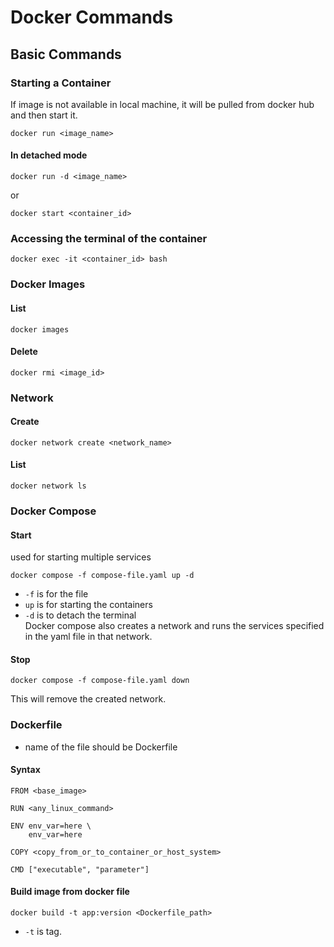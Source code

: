 # Docker Commands

## Basic Commands

### Starting a Container

If image is not available in local machine, it will be pulled from docker hub and then start it.
```
docker run <image_name>
```
#### In detached mode

```
docker run -d <image_name>
```
or
```
docker start <container_id>
```

### Accessing the terminal of the container

```
docker exec -it <container_id> bash
```

### Docker Images

#### List
```
docker images
```

#### Delete

```
docker rmi <image_id>
```

### Network

#### Create
```
docker network create <network_name>
```

#### List

```
docker network ls
```

### Docker Compose

#### Start

used for starting multiple services
```
docker compose -f compose-file.yaml up -d
```

- `-f` is for the file
- `up` is for starting the containers
- `-d` is to detach the terminal <br />
Docker compose also creates a network and runs the services specified in the yaml file in that network.

#### Stop
```
docker compose -f compose-file.yaml down
```

This will remove the created network.

### Dockerfile

- name of the file should be Dockerfile

#### Syntax
````
FROM <base_image>

RUN <any_linux_command>

ENV env_var=here \
    env_var=here

COPY <copy_from_or_to_container_or_host_system>

CMD ["executable", "parameter"]
````

#### Build image from docker file
```
docker build -t app:version <Dockerfile_path>
```

- `-t` is tag.
